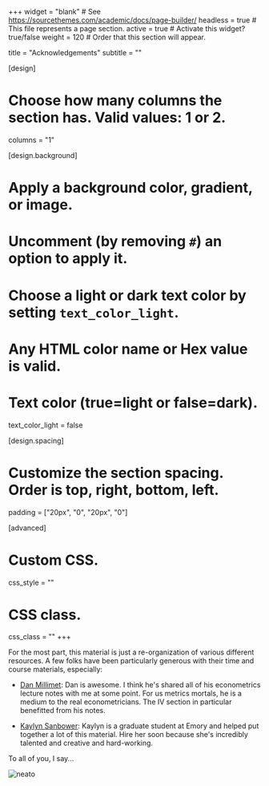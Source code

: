 +++
widget = "blank"  # See https://sourcethemes.com/academic/docs/page-builder/
headless = true  # This file represents a page section.
active = true  # Activate this widget? true/false
weight = 120  # Order that this section will appear.

title = "Acknowledgements"
subtitle = ""

[design]
  # Choose how many columns the section has. Valid values: 1 or 2.
  columns = "1"

[design.background]
  # Apply a background color, gradient, or image.
  #   Uncomment (by removing `#`) an option to apply it.
  #   Choose a light or dark text color by setting `text_color_light`.
  #   Any HTML color name or Hex value is valid.

  # Text color (true=light or false=dark).
  text_color_light = false

[design.spacing]
  # Customize the section spacing. Order is top, right, bottom, left.
  padding = ["20px", "0", "20px", "0"]

[advanced]
 # Custom CSS. 
 css_style = ""
 
 # CSS class.
 css_class = ""
+++

For the most part, this material is just a re-organization of various different resources. A few folks have been particularly generous with their time and course materials, especially:

- [Dan Millimet](https://faculty.smu.edu/millimet/): Dan is awesome. I think he's shared all of his econometrics lecture notes with me at some point. For us metrics mortals, he is a medium to the real econometricians. The IV section in particular benefitted from his notes.

- [Kaylyn Sanbower](https://kaylynrsanbower.netlify.app/): Kaylyn is a graduate student at Emory and helped put together a lot of this material. Hire her soon because she's incredibly talented and creative and hard-working.

To all of you, I say...

<img src="https://media.giphy.com/media/IcGkqdUmYLFGE/giphy.gif#center" alt="neato">



